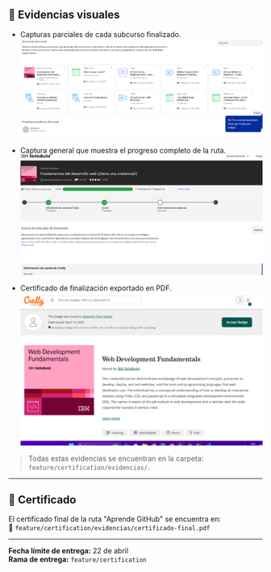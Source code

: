 

## 📎 Evidencias visuales

- Capturas parciales de cada subcurso finalizado.
![Captura de pantalla](img/Captura1.png)

 
- Captura general que muestra el progreso completo de la ruta.
![Captura de pantalla](img/Captura2.png)

- Certificado de finalización exportado en PDF.
![Captura de pantalla](img/Captura3.png)


> Todas estas evidencias se encuentran en la carpeta: `feature/certification/evidencias/`.

---

## 📜 Certificado

El certificado final de la ruta "Aprende GitHub" se encuentra en:  
📄 `feature/certification/evidencias/certificado-final.pdf`

---



**Fecha límite de entrega:** 22 de abril  
**Rama de entrega:** `feature/certification`  

